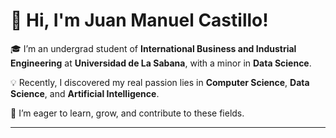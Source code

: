 # 👋 Hi, I'm Juan Manuel Castillo!

🎓 I’m an undergrad student of **International Business and Industrial Engineering** at **Universidad de La Sabana**, with a minor in **Data Science**.  

💡 Recently, I discovered my real passion lies in **Computer Science**, **Data Science**, and **Artificial Intelligence**.  

🌱 I’m eager to learn, grow, and contribute to these fields.

---

<!---
juancas01/juancas01 is a ✨ special ✨ repository because its `README.md` (this file) appears on your GitHub profile.
You can click the Preview link to take a look at your changes.
--->
